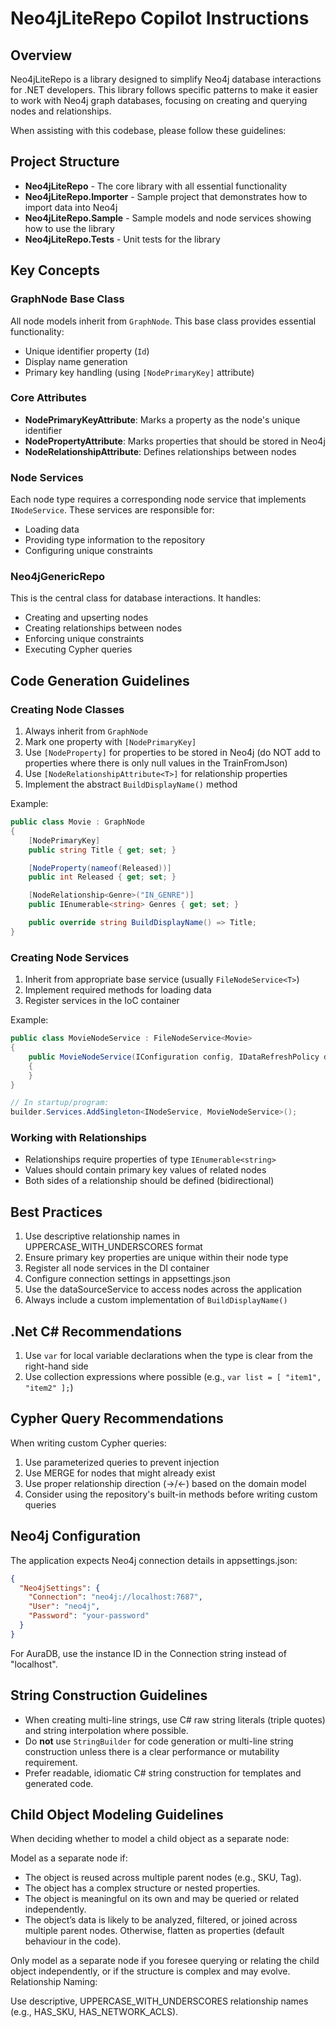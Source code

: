 # Neo4jLiteRepo Copilot Instructions

## Overview

Neo4jLiteRepo is a library designed to simplify Neo4j database interactions for .NET developers. This library follows specific patterns to make it easier to work with Neo4j graph databases, focusing on creating and querying nodes and relationships.

When assisting with this codebase, please follow these guidelines:

## Project Structure

- **Neo4jLiteRepo** - The core library with all essential functionality
- **Neo4jLiteRepo.Importer** - Sample project that demonstrates how to import data into Neo4j
- **Neo4jLiteRepo.Sample** - Sample models and node services showing how to use the library
- **Neo4jLiteRepo.Tests** - Unit tests for the library

## Key Concepts

### GraphNode Base Class

All node models inherit from `GraphNode`. This base class provides essential functionality:
- Unique identifier property (`Id`)
- Display name generation
- Primary key handling (using `[NodePrimaryKey]` attribute)

### Core Attributes

- **NodePrimaryKeyAttribute**: Marks a property as the node's unique identifier
- **NodePropertyAttribute**: Marks properties that should be stored in Neo4j
- **NodeRelationshipAttribute<T>**: Defines relationships between nodes

### Node Services

Each node type requires a corresponding node service that implements `INodeService`. These services are responsible for:
- Loading data
- Providing type information to the repository
- Configuring unique constraints

### Neo4jGenericRepo

This is the central class for database interactions. It handles:
- Creating and upserting nodes
- Creating relationships between nodes
- Enforcing unique constraints
- Executing Cypher queries

## Code Generation Guidelines

### Creating Node Classes

1. Always inherit from `GraphNode`
2. Mark one property with `[NodePrimaryKey]`
3. Use `[NodeProperty]` for properties to be stored in Neo4j (do NOT add to properties where there is only null values in the TrainFromJson)
4. Use `[NodeRelationshipAttribute<T>]` for relationship properties
5. Implement the abstract `BuildDisplayName()` method

Example:
```csharp
public class Movie : GraphNode
{
    [NodePrimaryKey]
    public string Title { get; set; }

    [NodeProperty(nameof(Released))]
    public int Released { get; set; }

    [NodeRelationship<Genre>("IN_GENRE")]
    public IEnumerable<string> Genres { get; set; }

    public override string BuildDisplayName() => Title;
}
```

### Creating Node Services

1. Inherit from appropriate base service (usually `FileNodeService<T>`)
2. Implement required methods for loading data
3. Register services in the IoC container

Example:
```csharp
public class MovieNodeService : FileNodeService<Movie>
{
    public MovieNodeService(IConfiguration config, IDataRefreshPolicy dataRefreshPolicy) : base(config, dataRefreshPolicy)
    {
    }
}

// In startup/program:
builder.Services.AddSingleton<INodeService, MovieNodeService>();
```

### Working with Relationships

- Relationships require properties of type `IEnumerable<string>`
- Values should contain primary key values of related nodes
- Both sides of a relationship should be defined (bidirectional)

## Best Practices

1. Use descriptive relationship names in UPPERCASE_WITH_UNDERSCORES format
2. Ensure primary key properties are unique within their node type
3. Register all node services in the DI container
4. Configure connection settings in appsettings.json
5. Use the dataSourceService to access nodes across the application
6. Always include a custom implementation of `BuildDisplayName()`

## .Net C# Recommendations
1. Use `var` for local variable declarations when the type is clear from the right-hand side
2. Use collection expressions where possible (e.g., `var list = [ "item1", "item2" ];`)

## Cypher Query Recommendations

When writing custom Cypher queries:
1. Use parameterized queries to prevent injection
2. Use MERGE for nodes that might already exist
3. Use proper relationship direction (->/<-) based on the domain model
4. Consider using the repository's built-in methods before writing custom queries

## Neo4j Configuration

The application expects Neo4j connection details in appsettings.json:
```json
{
  "Neo4jSettings": {
    "Connection": "neo4j://localhost:7687", 
    "User": "neo4j",
    "Password": "your-password"
  }
}
```

For AuraDB, use the instance ID in the Connection string instead of "localhost".

## String Construction Guidelines

- When creating multi-line strings, use C# raw string literals (triple quotes) and string interpolation where possible.
- Do **not** use `StringBuilder` for code generation or multi-line string construction unless there is a clear performance or mutability requirement.
- Prefer readable, idiomatic C# string construction for templates and generated code.

## Child Object Modeling Guidelines
When deciding whether to model a child object as a separate node:

Model as a separate node if:

- The object is reused across multiple parent nodes (e.g., SKU, Tag).
- The object has a complex structure or nested properties.
- The object is meaningful on its own and may be queried or related independently.
- The object’s data is likely to be analyzed, filtered, or joined across multiple parent nodes.
Otherwise, flatten as properties (default behaviour in the code).

Only model as a separate node if you foresee querying or relating the child object independently, or if the structure is complex and may evolve.
Relationship Naming:

Use descriptive, UPPERCASE_WITH_UNDERSCORES relationship names (e.g., HAS_SKU, HAS_NETWORK_ACLS).